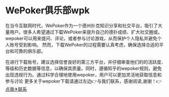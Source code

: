 # WePoker俱乐部wpk
在当今互联网时代，WePoker作为一个德州扑克知识分享和社交平台，吸引了大量用户。很多人希望通过下载WePoker来提升自己的德扑成绩、扩大社交圈或。wepoker可以用来提问、评论，或者参与讨论游戏，从而保护个人隐私并避免个人账号受到影响。
然而，下载WePoker的过程需要认真考虑，确保选择合适的平台和可靠的俱乐部。

在进行下载账号，建议选择信誉良好的第三方平台，并仔细审查他们的的活跃度、等级和历史数据等信息，以确保其质量。同时，遵循知乎的wepoker规则，避免出现违规行为。通过科学合理地使用wepoker，用户可以更加灵活地获取信息和参与讨论
更多关于wepoker下载请通过左边👉与我们联系，感谢阅读,谢谢！👉[点我✈联系](ggpk100.com)
